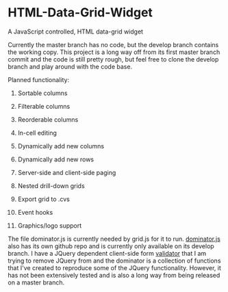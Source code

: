 # HTML-Data-Grid-Widget
A JavaScript controlled, HTML data-grid widget

Currently the master branch has no code, but the develop branch contains the working copy. This project is a long way off from 
its first master branch commit and the code is still pretty rough, but feel free to clone the develop branch and play around with the code base.

Planned functionality:

1) Sortable columns

2) Filterable columns

3) Reorderable columns

4) In-cell editing

5) Dynamically add new columns

6) Dynamically add new rows

7) Server-side and client-side paging

8) Nested drill-down grids

9) Export grid to .cvs

10) Event hooks

11) Graphics/logo support

The file dominator.js is currently needed by grid.js for it to run. [dominator.js](https://github.com/mosbymc/dominator) also has its own github repo and is currently 
only available on its develop branch. I have a JQuery dependent client-side form [validator](https://github.com/mosbymc/validator) that I am trying to remove JQuery 
from and the dominator is a collection of functions that I've created to reproduce some of the JQuery functionality. However, 
it has not been extensively tested and is also a long way from being released on a master branch.
